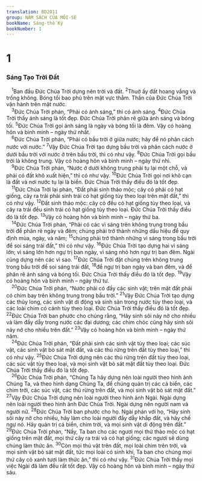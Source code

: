 ```yaml
---
translation: BD2011
group: NĂM SÁCH CỦA MÔI-SE
bookName: Sáng-thế Ký 
bookNumber: 1
---
```


<div class="title"><h1>1</h1><h3>Sáng Tạo Trời Ðất</h3></div>
<span class="verse sa_1_1"> <sup>1</sup>Ban đầu Ðức Chúa Trời dựng nên trời và đất. </span>
<span class="verse sa_1_2"><sup>2</sup>Thuở ấy đất hoang vắng và trống không. Bóng tối bao phủ trên mặt vực thẳm. Thần của Ðức Chúa Trời vận hành trên mặt nước.<br/></span>
<span class="verse sa_1_3"> <sup>3</sup>Ðức Chúa Trời phán, “Phải có ánh sáng,” thì có ánh sáng. </span>
<span class="verse sa_1_4"><sup>4</sup>Ðức Chúa Trời thấy ánh sáng là tốt đẹp. Ðức Chúa Trời phân rẽ giữa ánh sáng và bóng tối. </span>
<span class="verse sa_1_5"><sup>5</sup>Ðức Chúa Trời gọi ánh sáng là ngày và bóng tối là đêm. Vậy có hoàng hôn và bình minh – ngày thứ nhất.<br/></span>
<span class="verse sa_1_6"> <sup>6</sup>Ðức Chúa Trời phán, “Phải có bầu trời ở giữa nước; hãy để nó phân cách nước với nước.” </span>
<span class="verse sa_1_7"><sup>7</sup>Vậy Ðức Chúa Trời tạo dựng bầu trời và phân cách nước ở dưới bầu trời với nước ở trên bầu trời, thì có như vậy. </span>
<span class="verse sa_1_8"><sup>8</sup>Ðức Chúa Trời gọi bầu trời là không trung. Vậy có hoàng hôn và bình minh – ngày thứ nhì.<br/></span>
<span class="verse sa_1_9"> <sup>9</sup>Ðức Chúa Trời phán, “Nước ở dưới không trung phải tụ lại một chỗ, và phải có đất khô xuất hiện,” thì có như vậy. </span>
<span class="verse sa_1_10"><sup>10</sup>Ðức Chúa Trời gọi nơi khô cạn là đất và nơi nước tụ lại là biển. Ðức Chúa Trời thấy điều đó là tốt đẹp. <br/></span>
<span class="verse sa_1_11"> <sup>11</sup>Ðức Chúa Trời lại phán, “Ðất phải sinh thảo mộc; cây cỏ phải có hạt giống, cây ra trái phải sinh trái có hạt giống tùy theo loại trên mặt đất,” thì có như vậy. </span>
<span class="verse sa_1_12"><sup>12</sup>Ðất sinh thảo mộc: cây cỏ đều có hạt giống tùy theo loại, và cây ra trái đều sinh trái có hạt giống tùy theo loại. Ðức Chúa Trời thấy điều đó là tốt đẹp. </span>
<span class="verse sa_1_13"><sup>13</sup>Vậy có hoàng hôn và bình minh – ngày thứ ba. <br/></span>
<span class="verse sa_1_14"> <sup>14</sup>Ðức Chúa Trời phán, “Phải có các vì sáng trên không trung trong bầu trời để phân rẽ ngày và đêm; chúng phải trở thành những dấu hiệu để quy định mùa, ngày, và năm; </span>
<span class="verse sa_1_15"><sup>15</sup>chúng phải trở thành những vì sáng trong bầu trời để soi sáng trái đất,” thì có như vậy. </span>
<span class="verse sa_1_16"><sup>16</sup>Ðức Chúa Trời tạo dựng hai vì sáng lớn; vì sáng lớn hơn ngự trị ban ngày, vì sáng nhỏ hơn ngự trị ban đêm. Ngài cũng dựng nên các vì sao. </span>
<span class="verse sa_1_17"><sup>17</sup>Ðức Chúa Trời đặt chúng trên không trung trong bầu trời để soi sáng trái đất, </span>
<span class="verse sa_1_18"><sup>18</sup>để ngự trị ban ngày và ban đêm, và để phân rẽ ánh sáng và bóng tối. Ðức Chúa Trời thấy điều đó là tốt đẹp. </span>
<span class="verse sa_1_19"><sup>19</sup>Vậy có hoàng hôn và bình minh – ngày thứ tư. <br/></span>
<span class="verse sa_1_20"> <sup>20</sup>Ðức Chúa Trời phán, “Nước phải có đầy các sinh vật; trên mặt đất phải có chim bay trên không trung trong bầu trời.” </span>
<span class="verse sa_1_21"><sup>21</sup>Vậy Ðức Chúa Trời tạo dựng các thủy long, các sinh vật di động và sinh sản trong nước tùy theo loại, và các loài chim có cánh tùy theo loại. Ðức Chúa Trời thấy điều đó là tốt đẹp. </span>
<span class="verse sa_1_22"><sup>22</sup>Ðức Chúa Trời ban phước cho chúng rằng, “Hãy sinh sôi nảy nở cho nhiều và làm đầy dẫy trong nước các đại dương; các chim chóc cũng hãy sinh sôi nảy nở cho nhiều trên đất.” </span>
<span class="verse sa_1_23"><sup>23</sup>Vậy có hoàng hôn và bình minh – ngày thứ năm.<br/></span>
<span class="verse sa_1_24"> <sup>24</sup>Ðức Chúa Trời phán, “Ðất phải sinh các sinh vật tùy theo loại; các súc vật, các sinh vật bò sát mặt đất, và các thú rừng trên đất tùy theo loại,” thì có như vậy. </span>
<span class="verse sa_1_25"><sup>25</sup>Ðức Chúa Trời dựng nên các thú rừng trên đất tùy theo loại, các súc vật tùy theo loại, và mọi sinh vật bò sát mặt đất tùy theo loại. Ðức Chúa Trời thấy điều đó là tốt đẹp. <br/></span>
<span class="verse sa_1_26"> <sup>26</sup>Ðức Chúa Trời phán, “Chúng Ta hãy dựng nên loài người theo hình ảnh Chúng Ta, và theo hình dạng Chúng Ta, để chúng quản trị các cá biển, các chim trời, các súc vật, các thú rừng trên đất, và mọi sinh vật bò sát mặt đất.” </span>
<span class="verse sa_1_27"><sup>27</sup>Vậy Ðức Chúa Trời dựng nên loài người theo hình ảnh Ngài. Ngài dựng nên loài người theo hình ảnh Ðức Chúa Trời. Ngài dựng nên người nam và người nữ. </span>
<span class="verse sa_1_28"><sup>28</sup>Ðức Chúa Trời ban phước cho họ. Ngài phán với họ, “Hãy sinh sôi nảy nở cho nhiều, hãy làm cho loài người đầy dẫy khắp đất, và hãy chế ngự nó. Hãy quản trị cá biển, chim trời, và mọi sinh vật di động trên đất.” </span>
<span class="verse sa_1_29"><sup>29</sup>Ðức Chúa Trời phán, “Nầy, Ta ban cho các ngươi mọi thứ thảo mộc có hạt giống trên mặt đất, mọi thứ cây ra trái và có hạt giống; các ngươi sẽ dùng chúng làm thức ăn. </span>
<span class="verse sa_1_30"><sup>30</sup>Còn mọi thú vật trên đất, mọi loài chim trên trời, và mọi sinh vật bò sát mặt đất, tức mọi loài có sinh khí, Ta ban cho chúng mọi thứ cây cỏ xanh tươi làm thức ăn,” thì có như vậy. </span>
<span class="verse sa_1_31"><sup>31</sup>Ðức Chúa Trời thấy mọi việc Ngài đã làm đều rất tốt đẹp. Vậy có hoàng hôn và bình minh – ngày thứ sáu.<br/></span>
